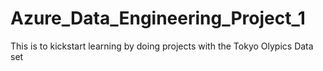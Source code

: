 # Azure_Data_Engineering_Project_1
This is to kickstart learning by doing projects with the Tokyo Olypics Data set
